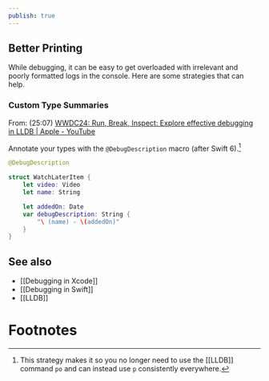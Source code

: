 ```yaml
---
publish: true
---
```

## Better Printing
While debugging, it can be easy to get overloaded with irrelevant and poorly formatted logs in the console. Here are some strategies that can help. 

### Custom Type Summaries
From: (25:07) [WWDC24: Run, Break, Inspect: Explore effective debugging in LLDB | Apple - YouTube](https://youtu.be/PsW3RQN9R_Q?feature=shared&t=1557) 

Annotate your types with the `@DebugDescription` macro (after Swift 6).[^1] 

```swift
@DebugDescription

struct WatchLaterItem {
	let video: Video
	let name: String

	let addedOn: Date
	var debugDescription: String {
		"\ (name) - \(addedOn)"
	}
}
```

## See also
- [[Debugging in Xcode]]
- [[Debugging in Swift]] 
- [[LLDB]]
# Footnotes

[^1]: This strategy makes it so you no longer need to use the [[LLDB]] command `po` and can instead use `p` consistently everywhere. 